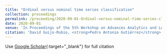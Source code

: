 ```yaml
---
title: "Ordinal versus nominal time series classification"
collection: proceedings
permalink: /proceeding/2020-09-01-Ordinal-versus-nominal-time-series-classification
date: 2020-09-01
venue: 'In Proceedings of the 5th Workshop on Advances Analytics and Learning on Temporal Data'
citation: 'David Guijo-Rubio, <strong>Pedro Antonio Gutiérrez</strong>, Anthony Bagnall, César Hervás-Martínez, &quot;Ordinal versus nominal time series classification.&quot; In Proceedings of the 5th Workshop on Advances Analytics and Learning on Temporal Data, Lecture Notes in Artificial Intelligence (LNAI), Vol. ---, 2020, Ghent, Belgium, pp.---.'
---
```

Use [Google Scholar](https://scholar.google.com/scholar?q=Ordinal+versus+nominal+time+series+classification){:target="_blank"} for full citation